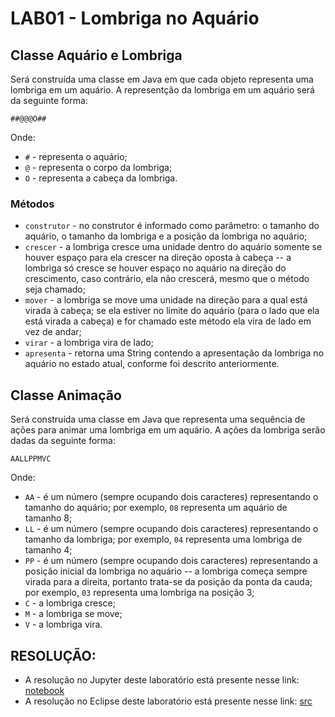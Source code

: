 # LAB01 - Lombriga no Aquário

## Classe Aquário e Lombriga

Será construída uma classe em Java em que cada objeto representa uma lombriga em um aquário. A representção da lombriga em um aquário será da seguinte forma:

~~~
##@@@O##
~~~

Onde:
* `#` - representa o aquário;
* `@` - representa o corpo da lombriga;
* `O` - representa a cabeça da lombriga.

### Métodos

* `construtor` - no construtor é informado como parâmetro: o tamanho do aquário, o tamanho da lombriga e a posição da lombriga no aquário;
* `crescer` - a lombriga cresce uma unidade dentro do aquário somente se houver espaço para ela crescer na direção oposta à cabeça -- a lombriga só cresce se houver espaço no aquário na direção do crescimento, caso contrário, ela não crescerá, mesmo que o método seja chamado;
* `mover` - a lombriga se move uma unidade na direção para a qual está virada à cabeça; se ela estiver no limite do aquário (para o lado que ela está virada a cabeça) e for chamado este método ela vira de lado em vez de andar;
* `virar` - a lombriga vira de lado;
* `apresenta` - retorna uma String contendo a apresentação da lombriga no aquário no estado atual, conforme foi descrito anteriormente.

## Classe Animação

Será construída uma classe em Java que representa uma sequência de ações para animar uma lombriga em um aquário.  A ações da lombriga serão dadas da seguinte forma:

~~~
AALLPPMVC
~~~

Onde:
* `AA` - é um número (sempre ocupando dois caracteres) representando o tamanho do aquário; por exemplo, `08` representa um aquário de tamanho 8;
* `LL` - é um número (sempre ocupando dois caracteres) representando o tamanho da lombriga; por exemplo, `04` representa uma lombriga de tamanho 4;
* `PP` - é um número (sempre ocupando dois caracteres) representando a posição inicial da lombriga no aquário -- a lombriga começa sempre virada para a direita, portanto trata-se da posição da ponta da cauda; por exemplo, `03` representa uma lombriga na posição 3;
* `C` - a lombriga cresce;
* `M` - a lombriga se move;
* `V` - a lombriga vira.


## RESOLUÇÃO:

* A resolução no Jupyter deste laboratório está presente nesse link: [notebook](https://github.com/gabrielmelo00/MC322/blob/main/Lab03/notebook/lab-lombriga-ra216474.ipynb)
* A resolução no Eclipse deste laboratório está presente nesse link: [src](https://github.com/gabrielmelo00/MC322/tree/main/Lab03/src/mc322/lab03)

